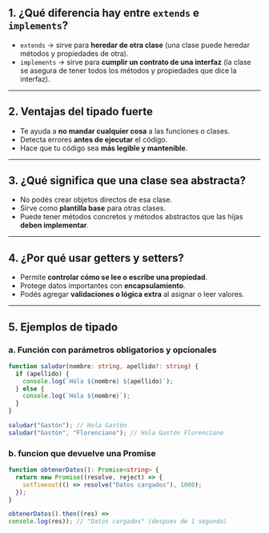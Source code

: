 ## 1. ¿Qué diferencia hay entre `extends` e `implements`?

- `extends` → sirve para **heredar de otra clase** (una clase puede heredar métodos y propiedades de otra).  
- `implements` → sirve para **cumplir un contrato de una interfaz** (la clase se asegura de tener todos los métodos y propiedades que dice la interfaz).  

---

## 2. Ventajas del tipado fuerte

- Te ayuda a **no mandar cualquier cosa** a las funciones o clases.  
- Detecta errores **antes de ejecutar** el código.  
- Hace que tu código sea **más legible y mantenible**.  

---

## 3. ¿Qué significa que una clase sea abstracta?

- No podés crear objetos directos de esa clase.  
- Sirve como **plantilla base** para otras clases.  
- Puede tener métodos concretos y métodos abstractos que las hijas **deben implementar**.  

---

## 4. ¿Por qué usar getters y setters?

- Permite **controlar cómo se lee o escribe una propiedad**.  
- Protege datos importantes con **encapsulamiento**.  
- Podés agregar **validaciones o lógica extra** al asignar o leer valores.  

---

## 5. Ejemplos de tipado

### a. Función con parámetros obligatorios y opcionales

```ts
function saludar(nombre: string, apellido?: string) {
  if (apellido) {
    console.log(`Hola ${nombre} ${apellido}`);
  } else {
    console.log(`Hola ${nombre}`);
  }
}

saludar("Gastón"); // Hola Gastón
saludar("Gastón", "Florenciano"); // Hola Gastón Florenciano
```
### b. funcion que devuelve una Promise

```ts
function obtenerDatos(): Promise<string> {
  return new Promise((resolve, reject) => {
    setTimeout(() => resolve("Datos cargados"), 1000);
  });
}

obtenerDatos().then((res) => 
console.log(res)); // "Datos cargados" (despues de 1 segundo)

```